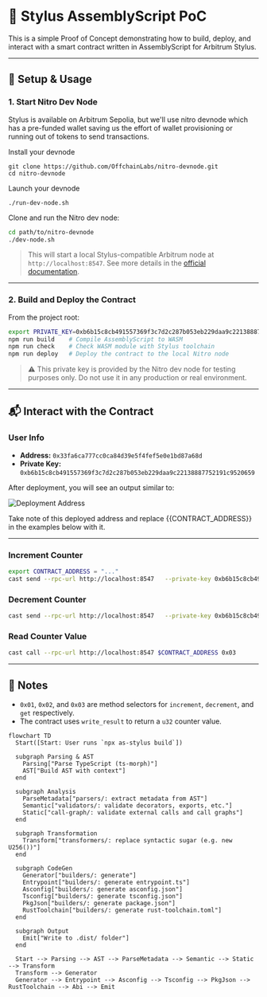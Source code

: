 

# 🧪 Stylus AssemblyScript PoC

This is a simple Proof of Concept demonstrating how to build, deploy, and interact with a smart contract written in AssemblyScript for Arbitrum Stylus.

---

## 🚀 Setup & Usage

### 1. Start Nitro Dev Node

Stylus is available on Arbitrum Sepolia, but we'll use nitro devnode which has a pre-funded wallet saving us the effort of wallet provisioning or running out of tokens to send transactions.

Install your devnode

```bash=
git clone https://github.com/OffchainLabs/nitro-devnode.git
cd nitro-devnode
```
Launch your devnode
```bash=
./run-dev-node.sh
```

Clone and run the Nitro dev node:

```bash
cd path/to/nitro-devnode
./dev-node.sh
```

> This will start a local Stylus-compatible Arbitrum node at `http://localhost:8547`.
See more details in the [official documentation](https://docs.arbitrum.io/stylus/quickstart#setting-up-your-development-environment).

---

### 2. Build and Deploy the Contract

From the project root:

```bash
export PRIVATE_KEY=0xb6b15c8cb491557369f3c7d2c287b053eb229daa9c22138887752191c9520659
npm run build    # Compile AssemblyScript to WASM
npm run check    # Check WASM module with Stylus toolchain
npm run deploy   # Deploy the contract to the local Nitro node
```
> ⚠️ This private key is provided by the Nitro dev node for testing purposes only. Do not use it in any production or real environment.

---

## 📬 Interact with the Contract

### User Info

- **Address:** `0x33fa6ca777cc0ca84d39e5f4fef5e0e1bd87a68d`
- **Private Key:** `0xb6b15c8cb491557369f3c7d2c287b053eb229daa9c22138887752191c9520659`

After deployment, you will see an output similar to:

![Deployment Address](./assets/image.png)

Take note of this deployed address and replace {{CONTRACT_ADDRESS}} in the examples below with it.

---

### Increment Counter

```bash
export CONTRACT_ADDRESS = "..."
cast send --rpc-url http://localhost:8547   --private-key 0xb6b15c8cb491557369f3c7d2c287b053eb229daa9c22138887752191c9520659 $CONTRACT_ADDRESS 0x01
```
### Decrement Counter

```bash
cast send --rpc-url http://localhost:8547   --private-key 0xb6b15c8cb491557369f3c7d2c287b053eb229daa9c22138887752191c9520659 $CONTRACT_ADDRESS 0x02
```

### Read Counter Value

```bash
cast call --rpc-url http://localhost:8547 $CONTRACT_ADDRESS 0x03
```

---

## 🧹 Notes

- `0x01`, `0x02`, and `0x03` are method selectors for `increment`, `decrement`, and `get` respectively.
- The contract uses `write_result` to return a `u32` counter value.


```mermaid
flowchart TD
  Start([Start: User runs `npx as-stylus build`])

  subgraph Parsing & AST
    Parsing["Parse TypeScript (ts-morph)"]
    AST["Build AST with context"]
  end

  subgraph Analysis
    ParseMetadata["parsers/: extract metadata from AST"]
    Semantic["validators/: validate decorators, exports, etc."]
    Static["call-graph/: validate external calls and call graphs"]
  end

  subgraph Transformation
    Transform["transformers/: replace syntactic sugar (e.g. new U256())"]
  end

  subgraph CodeGen
    Generator["builders/: generate"]
    Entrypoint["builders/: generate entrypoint.ts"]
    Asconfig["builders/: generate asconfig.json"]
    Tsconfig["builders/: generate tsconfig.json"]
    PkgJson["builders/: generate package.json"]
    RustToolchain["builders/: generate rust-toolchain.toml"]
  end

  subgraph Output
    Emit["Write to .dist/ folder"]
  end

  Start --> Parsing --> AST --> ParseMetadata --> Semantic --> Static --> Transform
  Transform --> Generator
  Generator --> Entrypoint --> Asconfig --> Tsconfig --> PkgJson -->  RustToolchain --> Abi --> Emit
```
